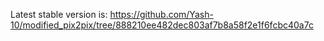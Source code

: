 Latest stable version is: https://github.com/Yash-10/modified_pix2pix/tree/888210ee482dec803af7b8a58f2e1f6fcbc40a7c
